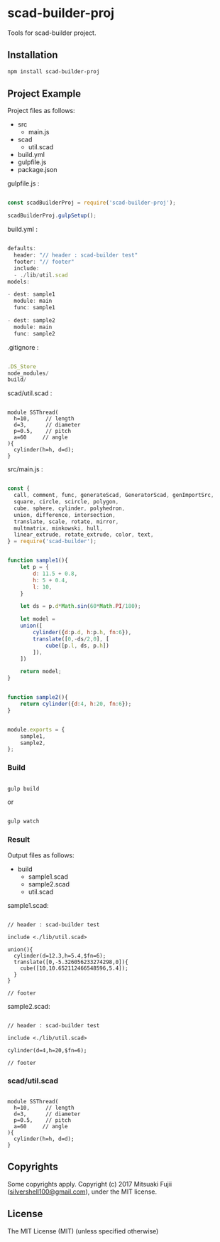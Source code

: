 # scad-builder-proj

Tools for scad-builder project.

## Installation

```bash
npm install scad-builder-proj
```

## Project Example

Project files as follows:

- src
  - main.js
- scad
  - util.scad
- build.yml
- gulpfile.js
- package.json


gulpfile.js :

```javascript

const scadBuilderProj = require('scad-builder-proj');

scadBuilderProj.gulpSetup();

```

build.yml :

```javascript

defaults:
  header: "// header : scad-builder test"
  footer: "// footer"
  include: 
  - ./lib/util.scad
models:

- dest: sample1
  module: main
  func: sample1

- dest: sample2
  module: main
  func: sample2

```


.gitignore :

```javascript

.DS_Store
node_modules/
build/

```


scad/util.scad : 

```scad

module SSThread(
  h=10,     // length
  d=3,      // diameter
  p=0.5,    // pitch
  a=60     // angle
){
  cylinder(h=h, d=d);
}

```


src/main.js :

```javascript

const {
  call, comment, func, generateScad, GeneratorScad, genImportSrc, 
  square, circle, scircle, polygon, 
  cube, sphere, cylinder, polyhedron, 
  union, difference, intersection, 
  translate, scale, rotate, mirror, 
  multmatrix, minkowski, hull, 
  linear_extrude, rotate_extrude, color, text, 
} = require('scad-builder');


function sample1(){
    let p = {
        d: 11.5 + 0.8,
        h: 5 + 0.4,
        l: 10,
    }

    let ds = p.d*Math.sin(60*Math.PI/180);

    let model =
    union([
        cylinder({d:p.d, h:p.h, fn:6}),
        translate([0,-ds/2,0], [
            cube([p.l, ds, p.h])
        ]),
    ])

    return model;
}


function sample2(){
    return cylinder({d:4, h:20, fn:6});
}


module.exports = {
    sample1,
    sample2,
};


```

### Build

```bash

gulp build

```

or


```bash

gulp watch

```

### Result

Output files as follows:

- build
  - sample1.scad
  - sample2.scad
  - util.scad

sample1.scad:

```scad

// header : scad-builder test

include <./lib/util.scad>

union(){
  cylinder(d=12.3,h=5.4,$fn=6);
  translate([0,-5.326056233274298,0]){
    cube([10,10.652112466548596,5.4]);
  }
}

// footer

```

sample2.scad:

```scad

// header : scad-builder test

include <./lib/util.scad>

cylinder(d=4,h=20,$fn=6);

// footer

```

### scad/util.scad

```scad

module SSThread(
  h=10,     // length
  d=3,      // diameter
  p=0.5,    // pitch
  a=60     // angle
){
  cylinder(h=h, d=d);
}

```


## Copyrights

Some copyrights apply. Copyright (c) 2017 Mitsuaki Fujii (silvershell100@gmail.com), under the MIT license. 


## License

The MIT License (MIT) (unless specified otherwise)
